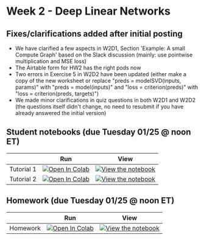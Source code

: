# Week 2 - Deep Linear Networks

## Fixes/clarifications added after initial posting
- We have clarified a few aspects in W2D1, Section 'Example: A small Compute Graph' based on the Slack discussion (mainly: use pointwise multiplication and MSE loss)
- The Airtable form for HW2 has the right pods now
- Two errors in Exercise 5 in W2D2 have been updated (either make a copy of the new worksheet or replace "preds = modelSVD(inputs, params)" with "preds = model(inputs)" and "loss = criterion(preds)" with "loss = criterion(preds, targets)")
- We made minor clarifications in quiz questions in both W2D1 and W2D2 (the questions itself didn't change, no need to resubmit if you have already answered the initial version)

## Student notebooks (due Tuesday 01/25 @ noon ET)

|   | Run | View |
| - | --- | ---- |
| Tutorial 1 | [![Open In Colab](https://colab.research.google.com/assets/colab-badge.svg)](https://colab.research.google.com/github/CIS-522/course-content/blob/main/W02_DLN/students/CIS_522_W2D1_Tutorial_–_Student_Version.ipynb) | [![View the notebook](https://img.shields.io/badge/render-nbviewer-orange.svg)](https://nbviewer.jupyter.org/github/CIS-522/course-content/blob/main/W02_DLN/students/CIS_522_W2D1_Tutorial_–_Student_Version.ipynb?flush_cache=true) |
| Tutorial 2 | [![Open In Colab](https://colab.research.google.com/assets/colab-badge.svg)](https://colab.research.google.com/github/CIS-522/course-content/blob/main/W02_DLN/students/CIS_522_W2D2_Tutorial_–_Student_Version.ipynb) | [![View the notebook](https://img.shields.io/badge/render-nbviewer-orange.svg)](https://nbviewer.jupyter.org/github/CIS-522/course-content/blob/main/W02_DLN/students/CIS_522_W2D2_Tutorial_–_Student_Version.ipynb?flush_cache=true) |


## Homework (due Tuesday 01/25 @ noon ET)
|   | Run | View |
| - | --- | ---- |
| Homework | [![Open In Colab](https://colab.research.google.com/assets/colab-badge.svg)](https://colab.research.google.com/github/CIS-522/course-content/blob/main/W02_DLN/students/CIS_522_W2_Homework.ipynb) | [![View the notebook](https://img.shields.io/badge/render-nbviewer-orange.svg)](https://nbviewer.jupyter.org/github/CIS-522/course-content/blob/main/W02_DLN/students/CIS_522_W2_Homework.ipynb?flush_cache=true) |



